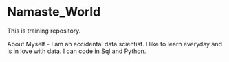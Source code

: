 # Namaste_World
This is training repository.

About Myself - I am an accidental data scientist. I like to learn everyday and is in love with data. I can code in Sql and Python.

